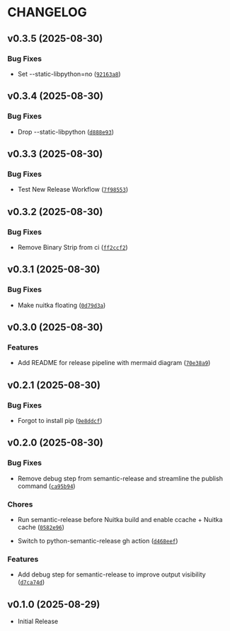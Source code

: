 # CHANGELOG

<!-- version list -->

## v0.3.5 (2025-08-30)

### Bug Fixes

- Set --static-libpython=no
  ([`92163a8`](https://github.com/Paul1404/Sentinel/commit/92163a824da1bd0f2bf86d6b4ff20b12631a3323))


## v0.3.4 (2025-08-30)

### Bug Fixes

- Drop --static-libpython
  ([`d888e93`](https://github.com/Paul1404/Sentinel/commit/d888e93aea1a71298b73ed015edf31d3b408085f))


## v0.3.3 (2025-08-30)

### Bug Fixes

- Test New Release Workflow
  ([`7f98553`](https://github.com/Paul1404/Sentinel/commit/7f9855378b1969162d378cd36d72a0320e097873))


## v0.3.2 (2025-08-30)

### Bug Fixes

- Remove Binary Strip from ci
  ([`ff2ccf2`](https://github.com/Paul1404/Sentinel/commit/ff2ccf2b6a0eec43e460c6baf0402e9739b5f7c9))


## v0.3.1 (2025-08-30)

### Bug Fixes

- Make nuitka floating
  ([`0d79d3a`](https://github.com/Paul1404/Sentinel/commit/0d79d3a5c269fb9e6d429bd62e85988145dfa0b1))


## v0.3.0 (2025-08-30)

### Features

- Add README for release pipeline with mermaid diagram
  ([`70e38a9`](https://github.com/Paul1404/Sentinel/commit/70e38a9e248c540da5584020e45f28409153626a))


## v0.2.1 (2025-08-30)

### Bug Fixes

- Forgot to install pip
  ([`9e8ddcf`](https://github.com/Paul1404/Sentinel/commit/9e8ddcf9416e65926c8c521c9cb0878537e7a294))


## v0.2.0 (2025-08-30)

### Bug Fixes

- Remove debug step from semantic-release and streamline the publish command
  ([`ca95b94`](https://github.com/Paul1404/Sentinel/commit/ca95b948a337979ff0a5ca651ed5fd4bc3452efd))

### Chores

- Run semantic-release before Nuitka build and enable ccache + Nuitka cache
  ([`0582e96`](https://github.com/Paul1404/Sentinel/commit/0582e962cfef60b0cf5e7359119eb0f94d19141e))

- Switch to python-semantic-release gh action
  ([`d468eef`](https://github.com/Paul1404/Sentinel/commit/d468eefe04fe98066e42bfff8a85f93e9baa1645))

### Features

- Add debug step for semantic-release to improve output visibility
  ([`d7ca74d`](https://github.com/Paul1404/Sentinel/commit/d7ca74d6ce97117042b8b4fec83068d229218d4c))


## v0.1.0 (2025-08-29)

- Initial Release
